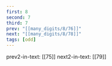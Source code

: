 ```yaml
---
first: 8
second: 7
third: 7
prev: "[[many_digits/8/76]]"
next: "[[many_digits/8/78]]"
tags: [odd]
---
```

prev2-in-text: [[75]]
next2-in-text: [[79]]
